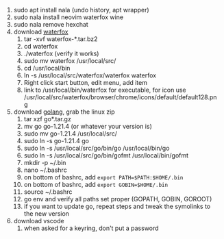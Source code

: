 1. sudo apt install nala (undo history, apt wrapper)
1. sudo nala install neovim waterfox wine
1. sudo nala remove hexchat
1. download [waterfox](https://www.waterfox.net/download/)
    1. tar -xvf waterfox-*.tar.bz2
    1. cd waterfox
    1. ./waterfox (verify it works)
    1. sudo mv waterfox /usr/local/src/
    1. cd /usr/local/bin
    1. ln -s /usr/local/src/waterfox/waterfox waterfox
    1. Right click start button,  edit menu, add item
    1. link to /usr/local/bin/waterfox for executable, for icon use /usr/local/src/waterfox/browser/chrome/icons/default/default128.png
1. download [golang](https://go.dev/dl/), grab the linux zip
    1. tar xzf go*.tar.gz
    1. mv go go-1.21.4 (or whatever your version is)
    1. sudo mv go-1.21.4 /usr/local/src/
    1. sudo ln -s go-1.21.4 go
    1. sudo ln -s /usr/local/src/go/bin/go /usr/local/bin/go
    1. sudo ln -s /usr/local/src/go/bin/gofmt /usr/local/bin/gofmt
    1. mkdir -p ~/.bin
    1. nano ~/.bashrc
    1. on bottom of bashrc, add `export PATH=$PATH:$HOME/.bin`
    1. on bottom of bashrc, add `export GOBIN=$HOME/.bin`
    1. source ~/.bashrc
    1. go env and verify all paths set proper (GOPATH, GOBIN, GOROOT)
    1. if you want to update go, repeat steps and tweak the symolinks to the new version
1. download vscode
    1. when asked for a keyring, don't put a password